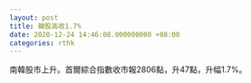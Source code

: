 ```yaml
---
layout: post
title: 韓股高收1.7%
date: 2020-12-24 14:46:08.000000000 +08:00
categories: rthk
---
```


南韓股市上升。首爾綜合指數收市報2806點，升47點，升幅1.7%。
